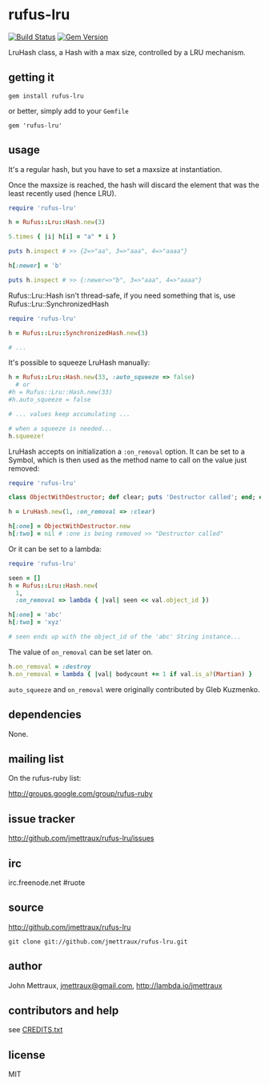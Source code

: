 
# rufus-lru

[![Build Status](https://secure.travis-ci.org/jmettraux/rufus-lru.svg)](http://travis-ci.org/jmettraux/rufus-lru)
[![Gem Version](https://badge.fury.io/rb/rufus-lru.svg)](http://badge.fury.io/rb/rufus-lru)

LruHash class, a Hash with a max size, controlled by a LRU mechanism.


## getting it

```
gem install rufus-lru
```

or better, simply add to your ```Gemfile```

```
gem 'rufus-lru'
```


## usage

It's a regular hash, but you have to set a maxsize at instantiation.

Once the maxsize is reached, the hash will discard the element that was the
least recently used (hence LRU).

```ruby
require 'rufus-lru'

h = Rufus::Lru::Hash.new(3)

5.times { |i| h[i] = "a" * i }

puts h.inspect # >> {2=>"aa", 3=>"aaa", 4=>"aaaa"}

h[:newer] = 'b'

puts h.inspect # >> {:newer=>"b", 3=>"aaa", 4=>"aaaa"}
```

Rufus::Lru::Hash isn't thread-safe, if you need something that is, use Rufus::Lru::SynchronizedHash

```ruby
require 'rufus-lru'

h = Rufus::Lru::SynchronizedHash.new(3)

# ...
```

It's possible to squeeze LruHash manually:

```ruby
h = Rufus::Lru::Hash.new(33, :auto_squeeze => false)
  # or
#h = Rufus::Lru::Hash.new(33)
#h.auto_squeeze = false

# ... values keep accumulating ...

# when a squeeze is needed...
h.squeeze!
```

LruHash accepts on initialization a ```:on_removal``` option. It can be set to a Symbol, which is then used as the method name to call on the value just removed:

```ruby
require 'rufus-lru'

class ObjectWithDestructor; def clear; puts 'Destructor called'; end; end

h = LruHash.new(1, :on_removal => :clear)

h[:one] = ObjectWithDestructor.new
h[:two] = nil # :one is being removed >> "Destructor called"
```

Or it can be set to a lambda:

```ruby
require 'rufus-lru'

seen = []
h = Rufus::Lru::Hash.new(
  1,
  :on_removal => lambda { |val| seen << val.object_id })

h[:one] = 'abc'
h[:two] = 'xyz'

# seen ends up with the object_id of the 'abc' String instance...
```

The value of ```on_removal``` can be set later on.

```ruby
h.on_removal = :destroy
h.on_removal = lambda { |val| bodycount += 1 if val.is_a?(Martian) }
```

`auto_squeeze` and `on_removal` were originally contributed by Gleb Kuzmenko.


## dependencies

None.


## mailing list

On the rufus-ruby list:

http://groups.google.com/group/rufus-ruby


## issue tracker

http://github.com/jmettraux/rufus-lru/issues


## irc

irc.freenode.net #ruote


## source

http://github.com/jmettraux/rufus-lru

```
git clone git://github.com/jmettraux/rufus-lru.git
```


## author

John Mettraux, jmettraux@gmail.com, http://lambda.io/jmettraux


## contributors and help

see [CREDITS.txt](CREDITS.txt)


## license

MIT


